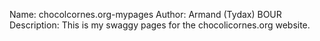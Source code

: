 Name: chocolcornes.org-mypages 
Author: Armand (Tydax) BOUR
Description: This is my swaggy pages for the chocolicornes.org website.

